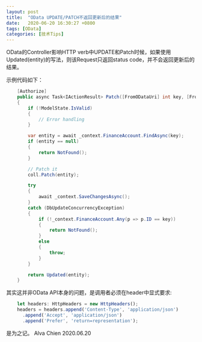 ```yaml
---
layout: post
title:  "OData UPDATE/PATCH不返回更新后的结果"
date:   2020-06-20 16:30:27 +0800
tags: [OData]
categories: [技术Tips]
---
```


OData的Controller影响HTTP verb中UPDATE和Patch时候，如果使用Updated(entity)的写法，则该Request只返回status code，并不会返回更新后的结果。

示例代码如下：

```C#
    [Authorize]
    public async Task<IActionResult> Patch([FromODataUri] int key, [FromBody] Delta<FinanceAccount> coll)
    {
        if (!ModelState.IsValid)
        {
            // Error handling
        }

        var entity = await _context.FinanceAccount.FindAsync(key);
        if (entity == null)
        {
            return NotFound();
        }

        // Patch it
        coll.Patch(entity);

        try
        {
            await _context.SaveChangesAsync();
        }
        catch (DbUpdateConcurrencyException)
        {
            if (!_context.FinanceAccount.Any(p => p.ID == key))
            {
                return NotFound();
            }
            else
            {
                throw;
            }
        }

        return Updated(entity);
    }

```

其实这并非OData API本身的问题，是调用者必须在header中显式要求:

```typescript
    let headers: HttpHeaders = new HttpHeaders();
    headers = headers.append('Content-Type', 'application/json')
      .append('Accept', 'application/json')
      .append('Prefer', 'return=representation');
```

是为之记。
Alva Chien
2020.06.20
